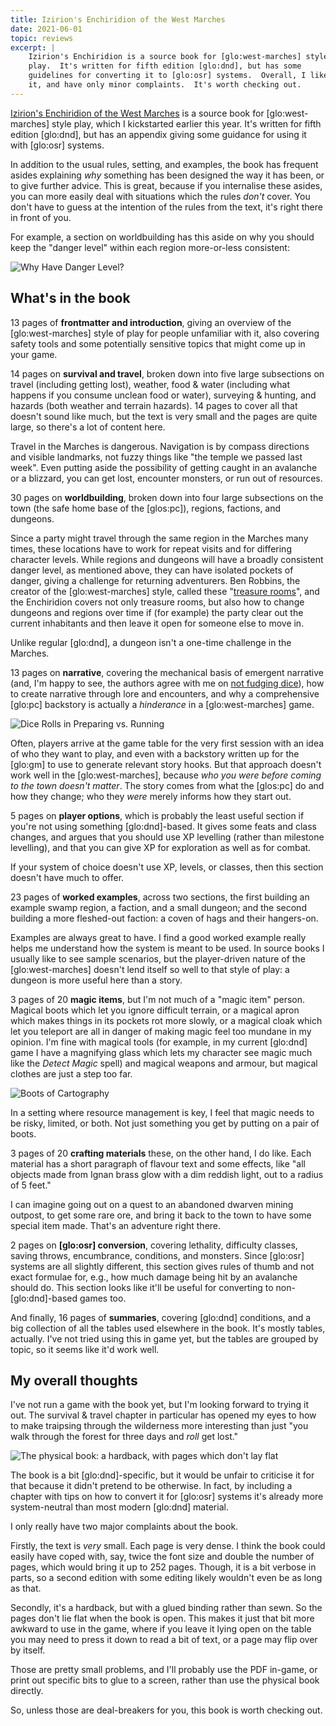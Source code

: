 ```yaml
---
title: Izirion's Enchiridion of the West Marches
date: 2021-06-01
topic: reviews
excerpt: |
    Izirion's Enchiridion is a source book for [glo:west-marches] style
    play.  It's written for fifth edition [glo:dnd], but has some
    guidelines for converting it to [glo:osr] systems.  Overall, I like
    it, and have only minor complaints.  It's worth checking out.
---
```


[Izirion's Enchiridion of the West Marches][] is a source book for
[glo:west-marches] style play, which I kickstarted earlier this year.
It's written for fifth edition [glo:dnd], but has an appendix giving
some guidance for using it with [glo:osr] systems.

In addition to the usual rules, setting, and examples, the book has
frequent asides explaining *why* something has been designed the way
it has been, or to give further advice.  This is great, because if you
internalise these asides, you can more easily deal with situations
which the rules *don't* cover.  You don't have to guess at the
intention of the rules from the text, it's right there in front of
you.

For example, a section on worldbuilding has this aside on why you
should keep the "danger level" within each region more-or-less
consistent:

![Why Have Danger Level?](izirions-enchiridion/danger-level.jpg)

[Izirion's Enchiridion of the West Marches]: https://www.drivethrurpg.com/product/333956/Izirions-Enchiridion-of-the-West-Marches


## What's in the book

13 pages of **frontmatter and introduction**, giving an overview of
the [glo:west-marches] style of play for people unfamiliar with it,
also covering safety tools and some potentially sensitive topics that
might come up in your game.

14 pages on **survival and travel**, broken down into five large
subsections on travel (including getting lost), weather, food & water
(including what happens if you consume unclean food or water),
surveying & hunting, and hazards (both weather and terrain hazards).
14 pages to cover all that doesn't sound like much, but the text is
very small and the pages are quite large, so there's a lot of content
here.

Travel in the Marches is dangerous.  Navigation is by compass
directions and visible landmarks, not fuzzy things like "the temple we
passed last week".  Even putting aside the possibility of getting
caught in an avalanche or a blizzard, you can get lost, encounter
monsters, or run out of resources.

30 pages on **worldbuilding**, broken down into four large subsections
on the town (the safe home base of the [glos:pc]), regions, factions,
and dungeons.

Since a party might travel through the same region in the Marches many
times, these locations have to work for repeat visits and for
differing character levels.  While regions and dungeons will have a
broadly consistent danger level, as mentioned above, they can have
isolated pockets of danger, giving a challenge for returning
adventurers.  Ben Robbins, the creator of the [glo:west-marches]
style, called these "[treasure rooms][]", and the Enchiridion covers
not only treasure rooms, but also how to change dungeons and regions
over time if (for example) the party clear out the current inhabitants
and then leave it open for someone else to move in.

Unlike regular [glo:dnd], a dungeon isn't a one-time challenge in the
Marches.

13 pages on **narrative**, covering the mechanical basis of emergent
narrative (and, I'm happy to see, the authors agree with me on [not
fudging dice][]), how to create narrative through lore and encounters,
and why a comprehensive [glo:pc] backstory is actually a *hinderance*
in a [glo:west-marches] game.

![Dice Rolls in Preparing vs. Running](izirions-enchiridion/dice-rolls.jpg)

Often, players arrive at the game table for the very first session
with an idea of who they want to play, and even with a backstory
written up for the [glo:gm] to use to generate relevant story hooks.
But that approach doesn't work well in the [glo:west-marches], because
*who you were before coming to the town doesn't matter*.  The story
comes from what the [glos:pc] do and how they change; who they *were*
merely informs how they start out.

5 pages on **player options**, which is probably the least useful
section if you're not using something [glo:dnd]-based.  It gives some
feats and class changes, and argues that you should use XP levelling
(rather than milestone levelling), and that you can give XP for
exploration as well as for combat.

If your system of choice doesn't use XP, levels, or classes, then this
section doesn't have much to offer.

23 pages of **worked examples**, across two sections, the first
building an example swamp region, a faction, and a small dungeon; and
the second building a more fleshed-out faction: a coven of hags and
their hangers-on.

Examples are always great to have.  I find a good worked example
really helps me understand how the system is meant to be used.  In
source books I usually like to see sample scenarios, but the
player-driven nature of the [glo:west-marches] doesn't lend itself so
well to that style of play: a dungeon is more useful here than a
story.

3 pages of 20 **magic items**, but I'm not much of a "magic item"
person.  Magical boots which let you ignore difficult terrain, or a
magical apron which makes things in its pockets rot more slowly, or a
magical cloak which let you teleport are all in danger of making magic
feel too mundane in my opinion.  I'm fine with magical tools (for
example, in my current [glo:dnd] game I have a magnifying glass which
lets my character see magic much like the *Detect Magic* spell) and
magical weapons and armour, but magical clothes are just a step too
far.

![Boots of Cartography](izirions-enchiridion/boots-of-cartography.jpg)

In a setting where resource management is key, I feel that magic needs
to be risky, limited, or both.  Not just something you get by putting
on a pair of boots.

3 pages of 20 **crafting materials** these, on the other hand, I do
like.  Each material has a short paragraph of flavour text and some
effects, like "all objects made from Ignan brass glow with a dim
reddish light, out to a radius of 5 feet."

I can imagine going out on a quest to an abandoned dwarven mining
outpost, to get some rare ore, and bring it back to the town to have
some special item made.  That's an adventure right there.

2 pages on **[glo:osr] conversion**, covering lethality, difficulty
classes, saving throws, encumbrance, conditions, and monsters.  Since
[glo:osr] systems are all slightly different, this section gives rules
of thumb and not exact formulae for, e.g., how much damage being hit
by an avalanche should do.  This section looks like it'll be useful
for converting to non-[glo:dnd]-based games too.

And finally, 16 pages of **summaries**, covering [glo:dnd] conditions,
and a big collection of all the tables used elsewhere in the book.
It's mostly tables, actually.  I've not tried using this in game yet,
but the tables are grouped by topic, so it seems like it'd work well.

[treasure rooms]: http://arsludi.lamemage.com/index.php/81/grand-experiments-west-marches-part-4-death-danger/
[not fudging dice]: roll-in-the-open.html


## My overall thoughts

I've not run a game with the book yet, but I'm looking forward to
trying it out.  The survival & travel chapter in particular has opened
my eyes to how to make traipsing through the wilderness more
interesting than just "you walk through the forest for three days and
*roll* get lost."

![The physical book: a hardback, with pages which don't lay flat](izirions-enchiridion/book.jpg)

The book is a bit [glo:dnd]-specific, but it would be unfair to
criticise it for that because it didn't pretend to be otherwise.  In
fact, by including a chapter with tips on how to convert it for
[glo:osr] systems it's already more system-neutral than most modern
[glo:dnd] material.

I only really have two major complaints about the book.

Firstly, the text is *very* small.  Each page is very dense.  I think
the book could easily have coped with, say, twice the font size and
double the number of pages, which would bring it up to 252 pages.
Though, it is a bit verbose in parts, so a second edition with some
editing likely wouldn't even be as long as that.

Secondly, it's a hardback, but with a glued binding rather than sewn.
So the pages don't lie flat when the book is open.  This makes it just
that bit more awkward to use in the game, where if you leave it lying
open on the table you may need to press it down to read a bit of text,
or a page may flip over by itself.

Those are pretty small problems, and I'll probably use the PDF
in-game, or print out specific bits to glue to a screen, rather than
use the physical book directly.

So, unless those are deal-breakers for you, this book is worth
checking out.
